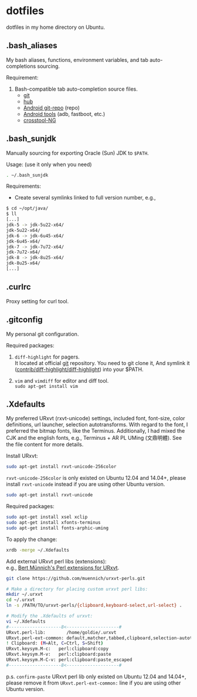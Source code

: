 dotfiles
========

dotfiles in my home directory on Ubuntu.


.bash_aliases
-------------
My bash aliases, functions, environment variables,
and tab auto-completions sourcing.

Requirement:

1.  Bash-compatible tab auto-completion source files.
    * [git](https://github.com/git/git)
    * [hub](https://github.com/github/hub/releases)
    * [Android git-repo](https://github.com/aartamonau/repo.bash_completion) (repo)
    * [Android tools](https://github.com/mbrubeck/android-completion) (adb, fastboot, etc.)
    * [crosstool-NG](http://crosstool-ng.org/git/crosstool-ng/)

.bash_sunjdk
------------
Manually sourcing for exporting Oracle (Sun) JDK to `$PATH`.

Usage: (use it only when you need)

```bash
. ~/.bash_sunjdk
```

Requirements:

* Create several symlinks linked to full version number, e.g.,

```bash
$ cd ~/opt/java/
$ ll
[...]
jdk-5 -> jdk-5u22-x64/
jdk-5u22-x64/
jdk-6 -> jdk-6u45-x64/
jdk-6u45-x64/
jdk-7 -> jdk-7u72-x64/
jdk-7u72-x64/
jdk-8 -> jdk-8u25-x64/
jdk-8u25-x64/
[...]
```


.curlrc
-------
Proxy setting for curl tool.


.gitconfig
----------
My personal git configuration.

Required packages:

1.  `diff-highlight` for pagers.  
    It located at official [git](https://github.com/git/git.git) repository.
    You need to git clone it,  And symlink it
    ([contrib/diff-highlight/diff-highlight](https://github.com/git/git/tree/master/contrib/diff-highlight)) into your $PATH.

2.  `vim` and `vimdiff` for editor and diff tool.  
    `sudo apt-get install vim`


.Xdefaults
----------
My preferred URxvt (rxvt-unicode) settings, included font, font-size, color
definitions, url launcher, selection autotransforms.  With regard to the
font, I preferred the bitmap fonts, like the Terminus.  Additionally, I had
mixed the CJK and the english fonts, e.g., Terminus + AR PL UMing (文鼎明體).
See the file content for more details.

Install URxvt:

```bash
sudo apt-get install rxvt-unicode-256color
```

`rxvt-unicode-256color` is only existed on Ubuntu 12.04 and 14.04+,
please install `rxvt-unicode` instead if you are using other Ubuntu version.

```bash
sudo apt-get install rxvt-unicode
```

Required packages:

```bash
sudo apt-get install xsel xclip
sudo apt-get install xfonts-terminus
sudo apt-get install fonts-arphic-uming
```

To apply the change:

```bash
xrdb -merge ~/.Xdefaults
```

Add external URxvt perl libs (extensions):  
e.g., [Bert Münnich's Perl extensions for URxvt](https://github.com/muennich/urxvt-perls).

```bash
git clone https://github.com/muennich/urxvt-perls.git

# Make a directory for placing custom urxvt perl libs:
mkdir ~/.urxvt
cd ~/.urxvt
ln -s /PATH/TO/urxvt-perls/{clipboard,keyboard-select,url-select} .

# Modify the .Xdefaults of urxvt:
vi ~/.Xdefaults
#--------------------8<--------------------#
URxvt.perl-lib:        /home/goldie/.urxvt
URxvt.perl-ext-common: default,matcher,tabbed,clipboard,selection-autotransform
! Clipboard: (M=Alt, C=Ctrl, S=Shift)
URxvt.keysym.M-c:   perl:clipboard:copy
URxvt.keysym.M-v:   perl:clipboard:paste
URxvt.keysym.M-C-v: perl:clipboard:paste_escaped
#--------------------8<--------------------#
```

p.s. `confirm-paste` URxvt perl lib only existed on Ubuntu 12.04 and 14.04+,
please remove it from `URxvt.perl-ext-common:` line if you are using other
Ubuntu version.
